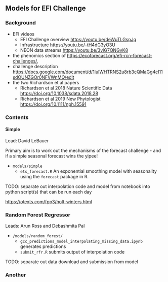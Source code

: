 ## Models for EFI Challenge


### Background

- EFI videos 
  - EFI Challenge overview https://youtu.be/deWuTLGspJg
  - Infrastructure https://youtu.be/-tH4dG3yO3U
  - NEON data streams https://youtu.be/3viG7QNGvK8
- the phenomics section of https://ecoforecast.org/efi-rcn-forecast-challenges/, 
- challenge description https://docs.google.com/document/d/1IulWHTRNS2u8rb3cQMaGg4cI11sdOUNZGOr0NFVWnMQ/edit
- the two Richardson et al papers
  - Richardson et al 2018 Nature Scientific Data https://doi.org/10.1038/sdata.2018.28
  - Richardson et al 2019 New Phytologist https://doi.org/10.1111/nph.15591

### Contents

#### Simple 

Lead: David LeBauer

Primary aim is to work out the mechanisms of the forecast challenge - and if a simple seasonal forecast wins the yipee!

- `models/simple`
  - `ets_forecast.R`
An exponential smoothing model with seasonality using the `forecast` package in R. 

TODO: separate out interpolation code and model from notebook into python script(s) that can be run each day

https://otexts.com/fpp3/holt-winters.html

### Random Forest Regressor

Leads: Arun Ross and Debashmita Pal

- `/models/random_forest/`
  - `gcc_predictions_model_interpolating_missing_data.ipynb` generates predictions
  - `submit_rfr.R` submits output of interpolation code

TODO: separate out data download and submission from model


### Another
